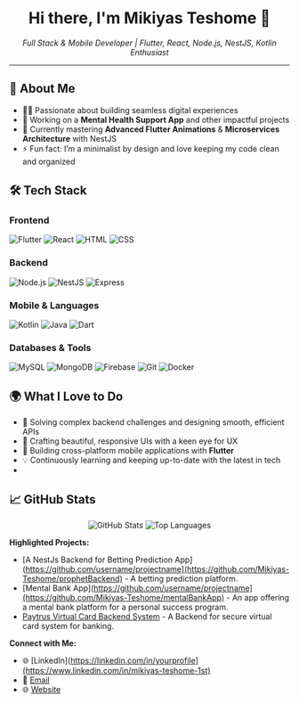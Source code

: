 <h1 align="center">Hi there, I'm Mikiyas Teshome 👋</h1>

<p align="center">
  <em>Full Stack & Mobile Developer | Flutter, React, Node.js, NestJS, Kotlin Enthusiast</em>
</p>

---

## 🌟 About Me

- 👨‍💻 Passionate about building seamless digital experiences
- 🔭 Working on a **Mental Health Support App** and other impactful projects
- 🌱 Currently mastering **Advanced Flutter Animations** & **Microservices Architecture** with NestJS
- ⚡ Fun fact: I’m a minimalist by design and love keeping my code clean and organized

## 🛠️ Tech Stack

### Frontend
![Flutter](https://img.shields.io/badge/Flutter-02569B?logo=flutter&logoColor=white&style=flat-square)
![React](https://img.shields.io/badge/React-61DAFB?logo=react&logoColor=white&style=flat-square)
![HTML](https://img.shields.io/badge/HTML5-E34F26?logo=html5&logoColor=white&style=flat-square)
![CSS](https://img.shields.io/badge/CSS3-1572B6?logo=css3&logoColor=white&style=flat-square)

### Backend
![Node.js](https://img.shields.io/badge/Node.js-339933?logo=nodedotjs&logoColor=white&style=flat-square)
![NestJS](https://img.shields.io/badge/NestJS-E0234E?logo=nestjs&logoColor=white&style=flat-square)
![Express](https://img.shields.io/badge/Express.js-404D59?logo=express&logoColor=white&style=flat-square)

### Mobile & Languages
![Kotlin](https://img.shields.io/badge/Kotlin-0095D5?logo=kotlin&logoColor=white&style=flat-square)
![Java](https://img.shields.io/badge/Java-007396?logo=java&logoColor=white&style=flat-square)
![Dart](https://img.shields.io/badge/Dart-0175C2?logo=dart&logoColor=white&style=flat-square)

### Databases & Tools
![MySQL](https://img.shields.io/badge/MySQL-4479A1?logo=mysql&logoColor=white&style=flat-square)
![MongoDB](https://img.shields.io/badge/MongoDB-4EA94B?logo=mongodb&logoColor=white&style=flat-square)
![Firebase](https://img.shields.io/badge/Firebase-FFCA28?logo=firebase&logoColor=black&style=flat-square)
![Git](https://img.shields.io/badge/Git-F05032?logo=git&logoColor=white&style=flat-square)
![Docker](https://img.shields.io/badge/Docker-2496ED?logo=docker&logoColor=white&style=flat-square)


## 🌍 What I Love to Do
- 🧩 Solving complex backend challenges and designing smooth, efficient APIs
- 🎨 Crafting beautiful, responsive UIs with a keen eye for UX
- 📱 Building cross-platform mobile applications with **Flutter**
- 💡 Continuously learning and keeping up-to-date with the latest in tech
- 
## 📈 GitHub Stats

<p align="center">
  <img src="https://github-readme-stats.vercel.app/api?username=Mikiyas-Teshome&show_icons=true&theme=radical" alt="GitHub Stats" />
  <img src="https://github-readme-stats.vercel.app/api/top-langs/?username=Mikiyas-Teshome&layout=compact&theme=radical" alt="Top Languages" />
</p>

**Highlighted Projects:**
- [A NestJs Backend for Betting Prediction App](https://github.com/username/projectname](https://github.com/Mikiyas-Teshome/prophetBackend) - A betting prediction platform.
- [Mental Bank App](https://github.com/username/projectname](https://github.com/Mikiyas-Teshome/mentalBankApp) - An app offering a mental bank platform for a personal success program.
- [Paytrus Virtual Card Backend System](https://github.com/Mikiyas-Teshome/PaytrusBackend) - A Backend for secure virtual card system for banking.

**Connect with Me:**
- 🌐 [LinkedIn](https://linkedin.com/in/yourprofile](https://www.linkedin.com/in/mikiyas-teshome-1st)
- 📧 [Email](mailto:ewenetmikiyas@gmail.com)
- 🌐 [Website](https://mikiyasteshome.info)
